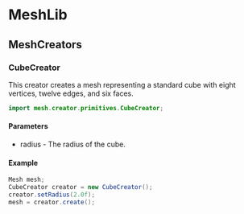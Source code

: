 # MeshLib

## MeshCreators

### CubeCreator

This creator creates a mesh representing a standard cube with eight vertices, twelve edges, and six faces.

```java
import mesh.creator.primitives.CubeCreator;
```

#### Parameters
 * radius - The radius of the cube.

#### Example

```java
Mesh mesh;
CubeCreator creator = new CubeCreator();
creator.setRadius(2.0f);
mesh = creator.create();
```